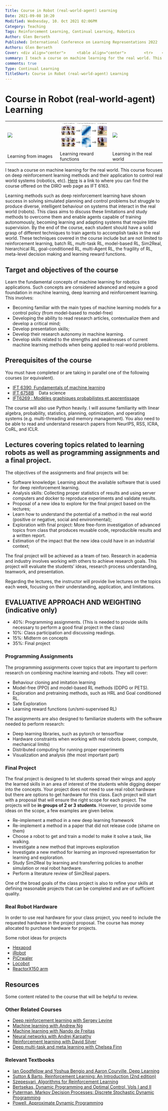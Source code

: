 ```yaml
---
Title: Course in Robot (real-world-agent) Learning
Date: 2021-09-08 10:20
Modified: Wednesday, 10. Oct 2021 02:06PM 
Category: Teaching
Tags: Reinforcement Learning, Continual Learning, Robotics 
Author: Glen Berseth
Published: International Conference on Learning Representations 2022
Authors: Glen Berseth
Cover: <div align="center">     <table align="center">        <tr>    <td width="33%">   <img width="100%" src="/assets/projects/SMiRL/vizdoom/vizdoom_dtl.gif"> </td>  <td width="33%">   <img width="100%" src="/assets/projects/DiscoRL/DisCoRL.png"> </td><td width="33%">   <img width="100%" src="/assets/projects/ReLMM/complex_room_short.gif"> </td></tr><tr>    <td width="33%">   Learning from images </td><td width="33%"> Learning reward functions </td> <td width="33%">   Learning in the real world </td> </tr> </table></div>
summary: I teach a course on machine learning for the real world. This course focuses on deep reinforcement learning methods and their application to control real world systems (robotics, etc). [Here](https://diro.umontreal.ca/public/FAS/diro/Documents/1-Programmes-cours/Horaires/2023Hiver2Cyc.html) is a link to where you can find the course offered on the DIRO web page as IFT 6163. 
comments: true
Type: Continual Learning
TitleShort: Course in Robot (real-world-agent) Learning
---
```


 # Course in Robot (real-world-agent) Learning

<div align="center">     <table align="center">        <tr>    
<td width="33%">   <img width="100%" src="/assets/projects/SMiRL/vizdoom/vizdoom_dtl.gif"> </td>  
<td width="33%">   <img width="100%" src="/assets/projects/DiscoRL/DisCoRL.png"> </td>
<td width="33%">   <img width="100%" src="/assets/projects/ReLMM/complex_room_short.gif"> </td>
</tr>

<tr>    

<td width="33%">   Learning from images </td>
<td width="33%"> Learning reward functions </td>
<td width="33%">   Learning in the real world </td>

</tr> </table></div>

I teach a course on machine learning for the real world. This course focuses on deep reinforcement learning methods and their application to control real world systems (robotics, etc). [Here](https://diro.umontreal.ca/public/FAS/diro/Documents/1-Programmes-cours/Horaires/2023Hiver2Cyc.html) is a link to where you can find the course offered on the DIRO web page as IFT 6163. 

Learning methods such as deep reinforcement learning have shown success in solving simulated planning and control problems but struggle to produce diverse, intelligent behaviour on systems that interact in the real world (robots). This class aims to discuss these limitations and study methods to overcome them and enable agents capable of training autonomously, becoming learning and adapting systems that require little supervision. By the end of the course, each student should have a solid grasp of different techniques to train agents to accomplish tasks in the real world. These techniques covered in the course include but are not limited to reinforcement learning, batch RL, multi-task RL, model-based RL, Sim2Real, hierarchical RL, goal-conditioned RL, multi-Agent RL, the fragility of RL, meta-level decision making and learning reward functions.

## Target and objectives of the course

Learn the fundamental concepts of machine learning for robotics applications. Such concepts are considered advanced and require a good foundation in machine learning, deep learning and reinforcement learning. This involves: 

- Becoming familiar with the main types of machine learning models for a control policy (from model-based to model-free)
- Developing the ability to read research articles, contextualize them and develop a critical mind;
- Develop presentation skills;
- Develop their research autonomy in machine learning.
- Develop skills related to the strengths and weaknesses of current machine learning methods when being applied to real-world problems.

## Prerequisites of the course

You must have completed or are taking in parallel one of the following courses (or equivalent).

- [IFT 6390, Fundamentals of machine learning](https://mitliagkas.github.io/ift6390-ml-class/)
- [IFT 6758B](http://admission.umontreal.ca/cours-et-horaires/cours/IFT-6758B/)    Data science
- [IFT6269 : Modèles graphiques probabilistes et apprentissage](http://www-labs.iro.umontreal.ca/~slacoste/teaching/ift6269/A21/)

The course will also use Python heavily. I will assume familiarity with linear algebra, probability, statistics, planning, optimization, and operating systems (e.g. multi-threading and memory management). You also need to be able to read and understand research papers from NeurIPS, RSS, ICRA, CoRL, and ICLR.  

## Lectures covering topics related to learning robots as well as programming assignments and a final project.

The objectives of the assignments and final projects will be: 

- Software knowledge: Learning about the available software that is used for deep reinforcement learning.
- Analysis skills: Collecting proper statistics of results and using server computers and docker to reproduce experiments and validate results.
- Proposal of a new idea to explore for the final project based on the lectures;
- Learn how to understand the potential of a method in the real world (positive or negative, social and environmental);
- Exploration with final project: More free-form investigation of advanced topics from class that produces reusable code, reproducible results and a written report.
- Estimation of the impact that the new idea could have in an industrial context;

The final project will be achieved as a team of two. Research in academia and industry involves working with others to achieve research goals. This project will evaluate the students’ ideas, research process understanding, teamwork, and presentation.

Regarding the lectures, the instructor will provide live lectures on the topics each week, focusing on their understanding, application, and limitations.

## EVALUATIVE APPROACH AND WEIGHTING (indicative only)
- 40%: Programming assignments. (This is needed to provide skills necessary to perform a good final project in the class)
- 10%: Class participation and discussing readings.
- 15%: Midterm on concepts
- 35%: Final project

### Programming Assignments

The programming assignments cover topics that are important to perform research on combining machine learning and robots. They will cover:

- Behaviour cloning and imitation learning
- Model-free (PPO) and model-based RL methods (DDPG or PETS).
- Exploration and pretraining methods, such as HRL and Goal conditioned RL.
- Safe Exploration
- Learning reward functions (un/smi-supervised RL)

The assignments are also designed to familiarize students with the software needed to perform research:

- Deep learning libraries, such as pytorch or tensorflow
- Hardware constraints when working with real robots (power, compute, mechanical limits)
- Distributed computing for running proper experiments
- Visualization and analysis (the most important part)

### Final Project

The final project is designed to let students spread their wings and apply the learned skills in an area of interest of the students while digging deeper into the concepts. Your project does not need to use real robot hardware but there are options to get hardware for this class. Each project will start with a proposal that will ensure the right scope for each project. The projects will be **in groups of 2 or 3 students**. However, to provide some ideas on the scope, a few examples are given below.

- Re-implement a method in a new deep learning framework
- Re-implement a method in a paper that did not release code (shame on them)
- Choose a robot to get and train a model to make it solve a task, like walking.
- Investigate a new method that improves exploration
- Investigate a new method for learning an improved representation for learning and exploration.
- Study Sim2Real by learning and transferring policies to another simulation or real robot hardware.
- Perform a literature review of Sim2Real papers.

One of the broad goals of the class project is also to refine your skills at defining reasonable projects that can be completed and are of sufficient quality.

### Real Robot Hardware

In order to use real hardware for your class project, you need to include the requested hardware in the project proposal. The course has money allocated to purchase hardware for projects.

Some robot ideas for projects

- [Hexapod](https://www.trossenrobotics.com/phantomx-ax-hexapod.aspx)
- [iRobot](https://edu.irobot.com/what-we-offer/create-robot)
- [PiCrwaler](https://www.sunfounder.com/products/picrawler-robot-kit)
- [Locobot](http://www.locobot.org/)
- [ReactorX150 arm](http://support.interbotix.com/html/specifications/rx150.html)


## Resources

Some content related to the course that will be helpful to review.

### Other Related Courses

- <a href="http://rail.eecs.berkeley.edu/deeprlcourse/">Deep reinforcement learning with Sergey Levine</a>
- <a href="https://www.coursera.org/learn/machine-learning">Machine learning with Andrew Ng</a>
- <a href="https://www.cs.ox.ac.uk/people/nando.defreitas/machinelearning/">Machine learning with Nando de Freitas</a>
- <a href="https://cs231n.github.io/">Neural networks with Andrej Karpathy</a>
- <a href="https://www.davidsilver.uk/teaching/">Reinforcement learning with David Silver</a>
- <a href="https://cs330.stanford.edu/">Deep multi-task and meta learning with Chelsea Finn</a>  

### Relevant Textbooks

               
- <a href="http://www.deeplearningbook.org/">Ian Goodfellow and Yoshua Bengio and Aaron Courville, Deep Learning</a>
- <a href="http://incompleteideas.net/book/the-book-2nd.html">Sutton & Barto, Reinforcement Learning: An Introduction (2nd edition)</a>
- <a href="http://www.ualberta.ca/~szepesva/RLBook.html">Szepesvari, Algorithms for Reinforcement Learning</a>
- <a href="http://www.athenasc.com/dpbook.html">Bertsekas, Dynamic Programming and Optimal Control, Vols I and II</a>
- <a href="http://www.wiley.com/WileyCDA/WileyTitle/productCd-0471727822.html">Puterman, Markov Decision Processes: Discrete Stochastic Dynamic Programming</a>
- <a href="http://adp.princeton.edu/">Powell, Approximate Dynamic Programming</a>

